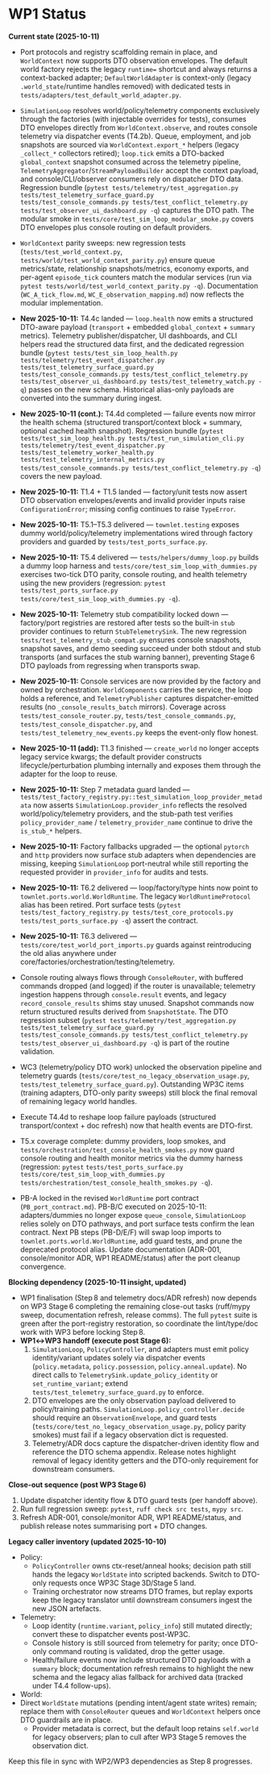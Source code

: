 # WP1 Status

**Current state (2025-10-11)**
- Port protocols and registry scaffolding remain in place, and `WorldContext` now supports DTO observation envelopes. The default world factory rejects the legacy `runtime=` shortcut and always returns a context-backed adapter; `DefaultWorldAdapter` is context-only (legacy `.world_state`/runtime handles removed) with dedicated tests in `tests/adapters/test_default_world_adapter.py`.
- `SimulationLoop` resolves world/policy/telemetry components exclusively through the factories (with injectable overrides for tests), consumes DTO envelopes directly from `WorldContext.observe`, and routes console telemetry via dispatcher events (T4.2b). Queue, employment, and job snapshots are sourced via `WorldContext.export_*` helpers (legacy `_collect_*` collectors retired); `loop.tick` emits a DTO-backed `global_context` snapshot consumed across the telemetry pipeline, `TelemetryAggregator`/`StreamPayloadBuilder` accept the context payload, and console/CLI/observer consumers rely on dispatcher DTO data. Regression bundle (`pytest tests/telemetry/test_aggregation.py tests/test_telemetry_surface_guard.py tests/test_console_commands.py tests/test_conflict_telemetry.py tests/test_observer_ui_dashboard.py -q`) captures the DTO path. The modular smoke in `tests/core/test_sim_loop_modular_smoke.py` covers DTO envelopes plus console routing on default providers.
- `WorldContext` parity sweeps: new regression tests (`tests/test_world_context.py`, `tests/world/test_world_context_parity.py`) ensure queue metrics/state, relationship snapshots/metrics, economy exports, and per-agent `episode_tick` counters match the modular services (run via `pytest tests/world/test_world_context_parity.py -q`). Documentation (`WC_A_tick_flow.md`, `WC_E_observation_mapping.md`) now reflects the modular implementation.
- **New 2025-10-11:** T4.4c landed — `loop.health` now emits a structured DTO-aware payload (`transport` + embedded `global_context` + `summary` metrics). Telemetry publisher/dispatcher, UI dashboards, and CLI helpers read the structured data first, and the dedicated regression bundle (`pytest tests/test_sim_loop_health.py tests/telemetry/test_event_dispatcher.py tests/test_telemetry_surface_guard.py tests/test_console_commands.py tests/test_conflict_telemetry.py tests/test_observer_ui_dashboard.py tests/test_telemetry_watch.py -q`) passes on the new schema. Historical alias-only payloads are converted into the summary during ingest.
- **New 2025-10-11 (cont.):** T4.4d completed — failure events now mirror the health schema (structured transport/context block + summary, optional cached health snapshot). Regression bundle (`pytest tests/test_sim_loop_health.py tests/test_run_simulation_cli.py tests/telemetry/test_event_dispatcher.py tests/test_telemetry_worker_health.py tests/test_telemetry_internal_metrics.py tests/test_console_commands.py tests/test_conflict_telemetry.py -q`) covers the new payload.
- **New 2025-10-11:** T1.4 + T1.5 landed — factory/unit tests now assert DTO observation envelopes/events and invalid provider inputs raise `ConfigurationError`; missing config continues to raise `TypeError`.
- **New 2025-10-11:** T5.1–T5.3 delivered — `townlet.testing` exposes dummy world/policy/telemetry implementations wired through factory providers and guarded by `tests/test_ports_surface.py`.
- **New 2025-10-11:** T5.4 delivered — `tests/helpers/dummy_loop.py` builds a dummy loop harness and `tests/core/test_sim_loop_with_dummies.py` exercises two-tick DTO parity, console routing, and health telemetry using the new providers (regression: `pytest tests/test_ports_surface.py tests/core/test_sim_loop_with_dummies.py -q`).
- **New 2025-10-11:** Telemetry stub compatibility locked down — factory/port registries are restored after tests so the built-in `stub` provider continues to return `StubTelemetrySink`. The new regression `tests/test_telemetry_stub_compat.py` ensures console snapshots, snapshot saves, and demo seeding succeed under both stdout and stub transports (and surfaces the stub warning banner), preventing Stage 6 DTO payloads from regressing when transports swap.
- **New 2025-10-11:** Console services are now provided by the factory and owned by orchestration. `WorldComponents` carries the service, the loop holds a reference, and `TelemetryPublisher` captures dispatcher-emitted results (no `_console_results_batch` mirrors). Coverage across `tests/test_console_router.py`, `tests/test_console_commands.py`, `tests/test_console_dispatcher.py`, and `tests/test_telemetry_new_events.py` keeps the event-only flow honest.
- **New 2025-10-11 (add):** T1.3 finished — `create_world` no longer accepts legacy service kwargs; the default provider constructs lifecycle/perturbation plumbing internally and exposes them through the adapter for the loop to reuse.
- **New 2025-10-11:** Step 7 metadata guard landed — `tests/test_factory_registry.py::test_simulation_loop_provider_metadata` now asserts `SimulationLoop.provider_info` reflects the resolved world/policy/telemetry providers, and the stub-path test verifies `policy_provider_name` / `telemetry_provider_name` continue to drive the `is_stub_*` helpers.
- **New 2025-10-11:** Factory fallbacks upgraded — the optional `pytorch` and `http` providers now surface stub adapters when dependencies are missing, keeping `SimulationLoop` port-neutral while still reporting the requested provider in `provider_info` for audits and tests.
- **New 2025-10-11:** T6.2 delivered — loop/factory/type hints now point to `townlet.ports.world.WorldRuntime`. The legacy `WorldRuntimeProtocol` alias has been retired. Port surface tests (`pytest tests/test_factory_registry.py tests/test_core_protocols.py tests/test_ports_surface.py -q`) assert the contract.
- **New 2025-10-11:** T6.3 delivered — `tests/core/test_world_port_imports.py` guards against reintroducing the old alias anywhere under core/factories/orchestration/testing/telemetry.
- Console routing always flows through `ConsoleRouter`, with buffered commands dropped (and logged) if the router is unavailable; telemetry ingestion happens through `console.result` events, and legacy `record_console_results` shims stay unused. Snapshot commands now return structured results derived from `SnapshotState`. The DTO regression subset (`pytest tests/telemetry/test_aggregation.py tests/test_telemetry_surface_guard.py tests/test_console_commands.py tests/test_conflict_telemetry.py tests/test_observer_ui_dashboard.py -q`) is part of the routine validation.
- WC3 (telemetry/policy DTO work) unlocked the observation pipeline and telemetry guards (`tests/core/test_no_legacy_observation_usage.py`, `tests/test_telemetry_surface_guard.py`). Outstanding WP3C items (training adapters, DTO-only parity sweeps) still block the final removal of remaining legacy world handles.

- Execute T4.4d to reshape loop failure payloads (structured transport/context + doc refresh) now that health events are DTO-first.
- T5.x coverage complete: dummy providers, loop smokes, and `tests/orchestration/test_console_health_smokes.py`
  now guard console routing and health monitor metrics via the dummy harness (regression: `pytest`
  `tests/test_ports_surface.py tests/core/test_sim_loop_with_dummies.py tests/orchestration/test_console_health_smokes.py -q`).
- PB-A locked in the revised `WorldRuntime` port contract (`PB_port_contract.md`). PB-B/C executed on 2025-10-11: adapters/dummies no longer expose `queue_console`, `SimulationLoop` relies solely on DTO pathways, and port surface tests confirm the lean contract. Next PB steps (PB-D/E/F) will swap loop imports to `townlet.ports.world.WorldRuntime`, add guard tests, and prune the deprecated protocol alias. Update documentation (ADR-001, console/monitor ADR, WP1 README/status) after the port cleanup convergence.

**Blocking dependency (2025-10-11 insight, updated)**
- WP1 finalisation (Step 8 and telemetry docs/ADR refresh) now depends on WP3
  Stage 6 completing the remaining close-out tasks (ruff/mypy sweep,
  documentation refresh, release comms). The full `pytest` suite is green after
  the port-registry restoration, so coordinate the lint/type/doc work with WP3
  before locking Step 8.
- **WP1↔︎WP3 handoff (execute post Stage 6):**
  1. `SimulationLoop`, `PolicyController`, and adapters must emit policy identity/variant updates solely via dispatcher events (`policy.metadata`, `policy.possession`, `policy.anneal.update`). No direct calls to `TelemetrySink.update_policy_identity` or `set_runtime_variant`; extend `tests/test_telemetry_surface_guard.py` to enforce.
  2. DTO envelopes are the only observation payload delivered to policy/training paths. `SimulationLoop.policy_controller.decide` should require an `ObservationEnvelope`, and guard tests (`tests/core/test_no_legacy_observation_usage.py`, policy parity smokes) must fail if a legacy observation dict is requested.
  3. Telemetry/ADR docs capture the dispatcher-driven identity flow and reference the DTO schema appendix. Release notes highlight removal of legacy identity getters and the DTO-only requirement for downstream consumers.

**Close-out sequence (post WP3 Stage 6)**
1. Update dispatcher identity flow & DTO guard tests (per handoff above).
2. Run full regression sweep: `pytest`, `ruff check src tests`, `mypy src`.
3. Refresh ADR-001, console/monitor ADR, WP1 README/status, and publish release notes summarising port + DTO changes.

**Legacy caller inventory (updated 2025-10-10)**
- Policy:
  - `PolicyController` owns ctx-reset/anneal hooks; decision path still hands the legacy `WorldState` into scripted backends. Switch to DTO-only requests once WP3C Stage 3D/Stage 5 land.
  - Training orchestrator now streams DTO frames, but replay exports keep the legacy translator until downstream consumers ingest the new JSON artefacts.
- Telemetry:
  - Loop identity (`runtime.variant`, `policy_info`) still mutated directly; convert these to dispatcher events post-WP3C.
  - Console history is still sourced from telemetry for parity; once DTO-only command routing is validated, drop the getter usage.
  - Health/failure events now include structured DTO payloads with a `summary` block; documentation refresh remains to highlight the new schema and the legacy alias fallback for archived data (tracked under T4.4 follow-ups).
- World:
- Direct `WorldState` mutations (pending intent/agent state writes) remain; replace them with `ConsoleRouter` queues and `WorldContext` helpers once DTO guardrails are in place.
  - Provider metadata is correct, but the default loop retains `self.world` for legacy observers; plan to cull after WP3 Stage 5 removes the observation dict.

Keep this file in sync with WP2/WP3 dependencies as Step 8 progresses.
